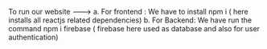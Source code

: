 To run our website --->
a. For frontend : We have to install npm i ( here installs all reactjs related dependencies)
b. For Backend: We have run the command npm i firebase ( firebase here used as database and also for user authentication)
